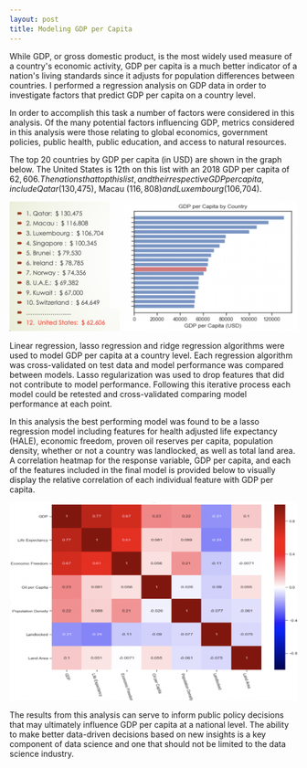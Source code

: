 ```yaml
---
layout: post
title: Modeling GDP per Capita
---
```


While GDP, or gross domestic product, is the most widely used measure of a country's economic activity, GDP per capita is a much better indicator of a nation's living standards since it adjusts for population differences between countries. I performed a regression analysis on GDP data in order to investigate factors that predict GDP per capita on a country level.

In order to accomplish this task a number of factors were considered in this analysis. Of the many potential factors influencing GDP, metrics considered in this analysis were those relating to global economics, government policies, public health, public education, and access to natural resources.

The top 20 countries by GDP per capita (in USD) are shown in the graph below. The United States is 12th on this list with an 2018 GDP per capita of $62,606. The nations that top this list, and their respective GDP per capita, include Qatar ($130,475), Macau ($116,808) and Luxembourg ($106,704).

![Distribution](https://github.com/Gopher2016/Gopher2016.github.io/blob/master/images/Top_20_Countries_by_GDP.png?raw=true)

Linear regression, lasso regression and ridge regression algorithms were used to model GDP per capita at a country level. Each regression algorithm was cross-validated on test data and model performance was compared between models. Lasso regularization was used to drop features that did not contribute to model performance. Following this iterative process each model could be retested and cross-validated comparing model performance at each point.

In this analysis the best performing model was found to be a lasso regression model including features for health adjusted life expectancy (HALE), economic freedom, proven oil reserves per capita, population density, whether or not a country was landlocked, as well as total land area. A correlation heatmap for the response variable, GDP per capita, and each of the features included in the final model is provided below to visually display the relative correlation of each individual feature with GDP per capita.

![Distribution](https://github.com/Gopher2016/Gopher2016.github.io/blob/master/images/Correlation_Heatmap.png?raw=true)

The results from this analysis can serve to inform public policy decisions that may ultimately influence GDP per capita at a national level. The ability to make better data-driven decisions based on new insights is a key component of data science and one that should not be limited to the data science industry.

